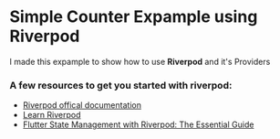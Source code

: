 # Simple Counter Expample using Riverpod

I made this expample to show how to use **Riverpod** and it's Providers 

### A few resources to get you started with riverpod:

- [Riverpod offical documentation](https://riverpod.dev/docs/getting_started/)
- [Learn Riverpod](https://resocoder.com/2022/04/22/riverpod-2-0-complete-guide-flutter-tutorial/)
- [Flutter State Management with Riverpod: The Essential Guide](https://www.youtube.com/watch?v=J2iFYZUabVM&t=1044s)

